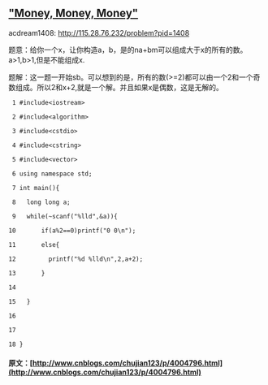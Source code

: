 ##  [ "Money, Money, Money" ](http://www.cnblogs.com/chujian123/p/4004796.html)

acdream1408: [ http://115.28.76.232/problem?pid=1408 ](http://115.28.76.232/problem?pid=1408)

题意：给你一个x，让你构造a，b，是的na+bm可以组成大于x的所有的数。a>1,b>1,但是不能组成x. 

题解：这一题一开始sb。可以想到的是，所有的数(>=2)都可以由一个2和一个奇数组成。所以2和x+2,就是一个解。并且如果x是偶数，这是无解的。 
    
    
     1 #include<iostream>
     2 #include<algorithm>
     3 #include<cstdio>
     4 #include<cstring>
     5 #include<vector>
     6 using namespace std;
     7 int main(){
     8   long long a;
     9   while(~scanf("%lld",&a)){
    10       if(a%2==0)printf("0 0\n");
    11       else{
    12         printf("%d %lld\n",2,a+2);
    13       }
    14  
    15   }
    16  
    17  
    18 }
#### 原文：[http://www.cnblogs.com/chujian123/p/4004796.html](http://www.cnblogs.com/chujian123/p/4004796.html)
